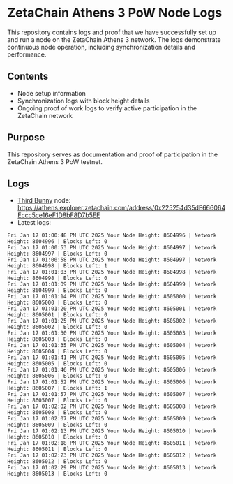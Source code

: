 # ZetaChain Athens 3 PoW Node Logs
This repository contains logs and proof that we have successfully set up and run a node on the ZetaChain Athens 3 network. The logs demonstrate continuous node operation, including synchronization details and performance.

## Contents
- Node setup information
- Synchronization logs with block height details
- Ongoing proof of work logs to verify active participation in the ZetaChain network

## Purpose
This repository serves as documentation and proof of participation in the ZetaChain Athens 3 PoW testnet.

## Logs

- [Third Bunny](https://thirdbunny.xyz/) node: https://athens.explorer.zetachain.com/address/0x225254d35dE666064Eccc5ce16eF1D8bF8D7b5EE
- Latest logs:
```
Fri Jan 17 01:00:48 PM UTC 2025 Your Node Height: 8604996 | Network Height: 8604996 | Blocks Left: 0
Fri Jan 17 01:00:53 PM UTC 2025 Your Node Height: 8604997 | Network Height: 8604997 | Blocks Left: 0
Fri Jan 17 01:00:58 PM UTC 2025 Your Node Height: 8604997 | Network Height: 8604998 | Blocks Left: 1
Fri Jan 17 01:01:03 PM UTC 2025 Your Node Height: 8604998 | Network Height: 8604998 | Blocks Left: 0
Fri Jan 17 01:01:09 PM UTC 2025 Your Node Height: 8604999 | Network Height: 8604999 | Blocks Left: 0
Fri Jan 17 01:01:14 PM UTC 2025 Your Node Height: 8605000 | Network Height: 8605000 | Blocks Left: 0
Fri Jan 17 01:01:20 PM UTC 2025 Your Node Height: 8605001 | Network Height: 8605001 | Blocks Left: 0
Fri Jan 17 01:01:25 PM UTC 2025 Your Node Height: 8605002 | Network Height: 8605002 | Blocks Left: 0
Fri Jan 17 01:01:30 PM UTC 2025 Your Node Height: 8605003 | Network Height: 8605003 | Blocks Left: 0
Fri Jan 17 01:01:35 PM UTC 2025 Your Node Height: 8605004 | Network Height: 8605004 | Blocks Left: 0
Fri Jan 17 01:01:41 PM UTC 2025 Your Node Height: 8605005 | Network Height: 8605005 | Blocks Left: 0
Fri Jan 17 01:01:46 PM UTC 2025 Your Node Height: 8605006 | Network Height: 8605006 | Blocks Left: 0
Fri Jan 17 01:01:52 PM UTC 2025 Your Node Height: 8605006 | Network Height: 8605007 | Blocks Left: 1
Fri Jan 17 01:01:57 PM UTC 2025 Your Node Height: 8605007 | Network Height: 8605007 | Blocks Left: 0
Fri Jan 17 01:02:02 PM UTC 2025 Your Node Height: 8605008 | Network Height: 8605008 | Blocks Left: 0
Fri Jan 17 01:02:07 PM UTC 2025 Your Node Height: 8605009 | Network Height: 8605009 | Blocks Left: 0
Fri Jan 17 01:02:13 PM UTC 2025 Your Node Height: 8605010 | Network Height: 8605010 | Blocks Left: 0
Fri Jan 17 01:02:18 PM UTC 2025 Your Node Height: 8605011 | Network Height: 8605011 | Blocks Left: 0
Fri Jan 17 01:02:23 PM UTC 2025 Your Node Height: 8605012 | Network Height: 8605012 | Blocks Left: 0
Fri Jan 17 01:02:29 PM UTC 2025 Your Node Height: 8605013 | Network Height: 8605013 | Blocks Left: 0
```
